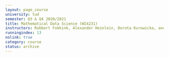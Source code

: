 ```yaml
---
layout: page_course
university: tud
semester: Q3 & Q4 2020/2021
title: Mathematical Data Science (WI4231)
instructors: Robbert Fokkink, Alexander Heinlein, Dorota Kurowicka, and Nestor Parolya
runningindex: 13
nolink: true
category: course
status: archive
---
```

